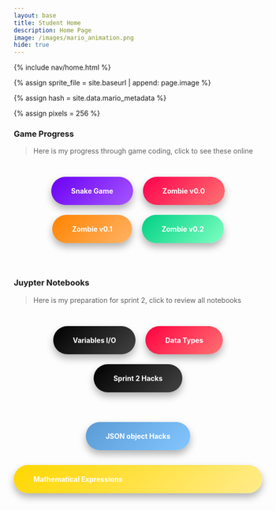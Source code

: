 ```yaml
---
layout: base
title: Student Home 
description: Home Page
image: /images/mario_animation.png
hide: true
---
```




<!-- Liquid:  statements -->

<!-- Include submenu from _includes to top of pages -->
{% include nav/home.html %}
<!--- Concatenation of site URL to frontmatter image  --->
{% assign sprite_file = site.baseurl | append: page.image %}
<!--- Has is a list variable containing mario metadata for sprite --->
{% assign hash = site.data.mario_metadata %}  
<!--- Size width/height of Sprit images --->
{% assign pixels = 256 %}

<!--- HTML for page contains <p> tag named "Mario" and class properties for a "sprite"  -->

<p id="mario" class="sprite"></p>
  
<!--- Embedded Cascading Style Sheet (CSS) rules, 
        define how HTML elements look 
--->
<style>

  /*CSS style rules for the id and class of the sprite...
  */
  .sprite {
    height: {{pixels}}px;
    width: {{pixels}}px;
    background-image: url('{{sprite_file}}');
    background-repeat: no-repeat;
  }

  /*background position of sprite element
  */
  #mario {
    background-position: calc({{animations[0].col}} * {{pixels}} * -1px) calc({{animations[0].row}} * {{pixels}}* -1px);
  }
</style>

<!--- Embedded executable code--->
<script>
  ////////// convert YML hash to javascript key:value objects /////////

  var mario_metadata = {}; //key, value object
  {% for key in hash %}  
  
  var key = "{{key | first}}"  //key
  var values = {} //values object
  values["row"] = {{key.row}}
  values["col"] = {{key.col}}
  values["frames"] = {{key.frames}}
  mario_metadata[key] = values; //key with values added

  {% endfor %}

  ////////// game object for player /////////

  class Mario {
    constructor(meta_data) {
      this.tID = null;  //capture setInterval() task ID
      this.positionX = 0;  // current position of sprite in X direction
      this.currentSpeed = 0;
      this.marioElement = document.getElementById("mario"); //HTML element of sprite
      this.pixels = {{pixels}}; //pixel offset of images in the sprite, set by liquid constant
      this.interval = 100; //animation time interval
      this.obj = meta_data;
      this.marioElement.style.position = "absolute";
    }

    animate(obj, speed) {
      let frame = 0;
      const row = obj.row * this.pixels;
      this.currentSpeed = speed;

      this.tID = setInterval(() => {
        const col = (frame + obj.col) * this.pixels;
        this.marioElement.style.backgroundPosition = `-${col}px -${row}px`;
        this.marioElement.style.left = `${this.positionX}px`;

        this.positionX += speed;
        frame = (frame + 1) % obj.frames;

        const viewportWidth = window.innerWidth;
        if (this.positionX > viewportWidth - this.pixels) {
          document.documentElement.scrollLeft = this.positionX - viewportWidth + this.pixels;
        }
      }, this.interval);
    }

    startWalking() {
      this.stopAnimate();
      this.animate(this.obj["Walk"], 3);
    }

    startRunning() {
      this.stopAnimate();
      this.animate(this.obj["Run1"], 6);
    }

    startPuffing() {
      this.stopAnimate();
      this.animate(this.obj["Puff"], 0);
    }

    startCheering() {
      this.stopAnimate();
      this.animate(this.obj["Cheer"], 0);
    }

    startFlipping() {
      this.stopAnimate();
      this.animate(this.obj["Flip"], 0);
    }

    startResting() {
      this.stopAnimate();
      this.animate(this.obj["Rest"], 0);
    }

    stopAnimate() {
      clearInterval(this.tID);
    }
  }

  const mario = new Mario(mario_metadata);

  ////////// event control /////////

  window.addEventListener("keydown", (event) => {
    if (event.key === "ArrowRight") {
      event.preventDefault();
      if (event.repeat) {
        mario.startCheering();
      } else {
        if (mario.currentSpeed === 0) {
          mario.startWalking();
        } else if (mario.currentSpeed === 3) {
          mario.startRunning();
        }
      }
    } else if (event.key === "ArrowLeft") {
      event.preventDefault();
      if (event.repeat) {
        mario.stopAnimate();
      } else {
        mario.startPuffing();
      }
    }
  });

  //touch events that enable animations
  window.addEventListener("touchstart", (event) => {
    event.preventDefault(); // prevent default browser action
    if (event.touches[0].clientX > window.innerWidth / 2) {
      // move right
      if (currentSpeed === 0) { // if at rest, go to walking
        mario.startWalking();
      } else if (currentSpeed === 3) { // if walking, go to running
        mario.startRunning();
      }
    } else {
      // move left
      mario.startPuffing();
    }
  });

  //stop animation on window blur
  window.addEventListener("blur", () => {
    mario.stopAnimate();
  });

  //start animation on window focus
  window.addEventListener("focus", () => {
     mario.startFlipping();
  });

  //start animation on page load or page refresh
  document.addEventListener("DOMContentLoaded", () => {
    // adjust sprite size for high pixel density devices
    const scale = window.devicePixelRatio;
    const sprite = document.querySelector(".sprite");
    sprite.style.transform = `scale(${0.2 * scale})`;
    mario.startResting();
  });

</script>


### Game Progress

> Here is my progress through game coding, click to see these online

<div style="display: flex; flex-wrap: wrap; gap: 20px; justify-content: center; padding: 30px;">
    <a href="https://aaryavlal.github.io/Aaryav_2025/snake/" style="text-decoration: none;">
        <div style="background: linear-gradient(135deg, #6A00F4, #A557FF); color: white; padding: 20px 40px; border-radius: 50px; font-weight: bold; box-shadow: 0px 8px 15px rgba(0, 0, 0, 0.3); transition: transform 0.4s, box-shadow 0.4s;">
            Snake Game
        </div>
    </a>
    <a href="{{}}/rpg/dot0" style="text-decoration: none;">
        <div style="background: linear-gradient(135deg, #FF004C, #FF7373); color: white; padding: 20px 40px; border-radius: 50px; font-weight: bold; box-shadow: 0px 8px 15px rgba(0, 0, 0, 0.3); transition: transform 0.4s, box-shadow 0.4s;">
            Zombie v0.0
        </div>
    </a>
    <a href="https://aaryavlal.github.io/Aaryav_2025/rpg/" style="text-decoration: none;">
        <div style="background: linear-gradient(135deg, #FF8300, #FFB366); color: white; padding: 20px 40px; border-radius: 50px; font-weight: bold; box-shadow: 0px 8px 15px rgba(0, 0, 0, 0.3); transition: transform 0.4s, box-shadow 0.4s;">
            Zombie v0.1
        </div>
    </a>
    <a href="https://aaryavlal.github.io/Aaryav_2025/rpg0x/" style="text-decoration: none;">
        <div style="background: linear-gradient(135deg, #00D084, #7EFFC1); color: white; padding: 20px 40px; border-radius: 50px; font-weight: bold; box-shadow: 0px 8px 15px rgba(0, 0, 0, 0.3); transition: transform 0.4s, box-shadow 0.4s;">
            Zombie v0.2
        </div>
    </a>
</div>

<style>
    a div:hover {
        transform: translateY(-10px) scale(1.05);
        box-shadow: 0px 12px 20px rgba(0, 0, 0, 0.5);
    }
</style>

<br>

### Juypter Notebooks

> Here is my preparation for sprint 2, click to review all notebooks

<div style="display: flex; flex-wrap: wrap; gap: 20px; justify-content: center; padding: 30px;">
    <a href="https://github.com/aaryavlal/Aaryav_2025/blob/main/_notebooks/Foundation/fundamentals/variables.ipynb" style="text-decoration: none;">
        <div style="background: linear-gradient(135deg, #000000, #434343); color: white; padding: 20px 40px; border-radius: 40px; font-weight: bold; box-shadow: 0px 8px 15px rgba(0, 0, 0, 0.3); transition: transform 0.4s, box-shadow 0.4s;">
            Variables I/O
        </div>
    </a>
    <a href="https://github.com/aaryavlal/Aaryav_2025/blob/main/_notebooks/Foundation/fundamentals/dataOperations.ipynb" style="text-decoration: none;">
        <div style="background: linear-gradient(135deg, #FF0040, #FF7373); color: white; padding: 20px 40px; border-radius: 40px; font-weight: bold; box-shadow: 0px 8px 15px rgba(0, 0, 0, 0.3); transition: transform 0.4s, box-shadow 0.4s;">
            Data Types
        </div>
    </a>
    <a href="https://github.com/aaryavlal/Aaryav_2025/issues/8" style="text-decoration: none;">
        <div style="background: linear-gradient(135deg, #000000, #434343); color: white; padding: 20px 40px; border-radius: 40px; font-weight: bold; box-shadow: 0px 8px 15px rgba(0, 0, 0, 0.3); transition: transform 0.4s, box-shadow 0.4s;">
            Sprint 2 Hacks
        </div>
    </a>
</div>

<style>
    a div:hover {
        transform: translateY(-10px) scale(1.05);
        box-shadow: 0px 12px 20px rgba(0, 0, 0, 0.5);
    }

<div style="display: flex; flex-wrap: wrap; gap: 20px; justify-content: center; padding: 30px;">
    <a href="https://github.com/aaryavlal/Aaryav_2025/blob/main/_notebooks/Foundation/fundamentals/2024-09-30-for_sprites.ipynb" style="text-decoration: none;">
        <div style="background: linear-gradient(135deg, #6A00F4, #A557FF); color: white; padding: 20px 40px; border-radius: 50px; font-weight: bold; box-shadow: 0px 8px 15px rgba(0, 0, 0, 0.3); transition: transform 0.4s, box-shadow 0.4s;">
            Sprite Hacks 
        </div>
    </a>

</style>

<div style="display: flex; flex-wrap: wrap; gap: 20px; justify-content: center; padding: 30px;">
    <a href="https://github.com/aaryavlal/Aaryav_2025/blob/main/_notebooks/Foundation/fundamentals/2023-09-21-game_animations-json-object.ipynb" style="text-decoration: none;">
        <div style="background: linear-gradient(135deg, #5A9BD5, #83C6FF); color: white; padding: 20px 40px; border-radius: 50px; font-weight: bold; box-shadow: 0px 8px 15px rgba(0, 0, 0, 0.3); transition: transform 0.4s, box-shadow 0.4s;">
            JSON object Hacks 
        </div>
    </a>
</div>

<div class="container">
        <a href="https://github.com/aaryavlal/Aaryav_2025/tree/main/_notebooks/Foundation/Mathematic_Expressions" style="text-decoration: none;">
            <div style="background: linear-gradient(135deg, #FFD700, #FFEC8B); color: white; padding: 20px 40px; border-radius: 50px; font-weight: bold; box-shadow: 0px 8px 15px rgba(0, 0, 0, 0.3); transition: transform 0.4s, box-shadow 0.4s;">
                Mathematical Expressions 
            </div>
        </a>
    </div>



